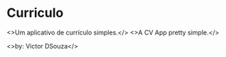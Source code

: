 # Curriculo
<>Um aplicativo de currículo simples.</>
<>A CV App pretty simple.</>

<>by: Victor DSouza</>